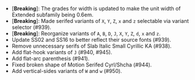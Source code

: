  * \[**Breaking**\]: The grades for width is updated to make the unit width of Extended subfamily being 0.6em.
 * \[**Breaking**\]: Made serifed variants of `X`, `Y`, `Z`, `x` and `z` selectable via variant selector (#939).
 * \[**Breaking**\]: Reorganize variants of `A`, `B`, `D`, `J`, `X`, `Y`, `Z`, `d`, `x` and `z`.
 * Update SS02 and SS16 to better reflect their source fonts (#939).
 * Remove unnecessary serifs of Slab Italic Small Cyrillic KA (#938).
 * Add flat-hook variants of `J` (#940, #945).
 * Add flat-arc parenthesis (#941).
 * Fixed broken shape of Motion Serifed Cyrl/Shcha (#944).
 * Add vertical-sides variants of `W` and `w` (#950).